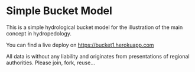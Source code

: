 # Simple Bucket Model

This is a simple hydrological bucket model for the illustration of the main concept in hydropedology.

You can find a live deploy on https://bucket1.herokuapp.com


All data is without any liability and originates from presentations of regional authorities.
Please join, fork, reuse...
